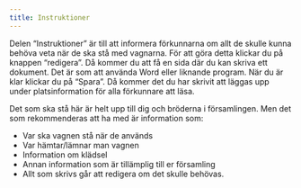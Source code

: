 ```yaml
---
title: Instruktioner
---
```


Delen “Instruktioner” är till att informera förkunnarna om allt de skulle kunna behöva veta när de ska stå med vagnarna. För att göra detta klickar du på knappen “redigera”. Då kommer du att få en sida där du kan skriva ett dokument. Det är som att använda Word eller liknande program. När du är klar klickar du på “Spara”. Då kommer det du har skrivit att läggas upp under platsinformation för alla förkunnare att läsa.

Det som ska stå här är helt upp till dig och bröderna i församlingen. Men det som rekommenderas att ha med är information som:
- Var ska vagnen stå när de används
- Var hämtar/lämnar man vagnen
- Information om klädsel
- Annan information som är tillämplig till er församling
- Allt som skrivs går att redigera om det skulle behövas.
